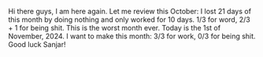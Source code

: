 Hi there guys, I am here again. Let me review this October:
I lost 21 days of this month by doing nothing and only worked for 10 days. 1/3 for word, 2/3 + 1 for being shit. This is the worst month ever. Today is the 1st of November, 2024. I want to make this month: 3/3 for work, 0/3 for being shit. Good luck Sanjar!
